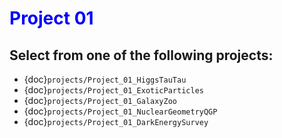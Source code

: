 # <span style="color: blue;"><b>Project 01</b></span>

## Select from one of the following projects:

* {doc}`projects/Project_01_HiggsTauTau`
* {doc}`projects/Project_01_ExoticParticles`
* {doc}`projects/Project_01_GalaxyZoo`
* {doc}`projects/Project_01_NuclearGeometryQGP`
* {doc}`projects/Project_01_DarkEnergySurvey`